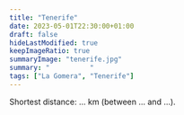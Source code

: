 ```yaml
---
title: "Tenerife"
date: 2023-05-01T22:30:00+01:00
draft: false
hideLastModified: true
keepImageRatio: true
summaryImage: "tenerife.jpg"
summary: "          "
tags: ["La Gomera", "Tenerife"]
---
```



Shortest distance: ... km (between ... and ...).
